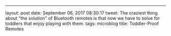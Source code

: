 ---
layout: post
date: September 06, 2017 08:30:17
tweet: The craziest thing about “the solution” of Bluetooth remotes is that now we have to solve for toddlers that enjoy playing with them.
tags: microblog
title: Toddler-Proof Remotes